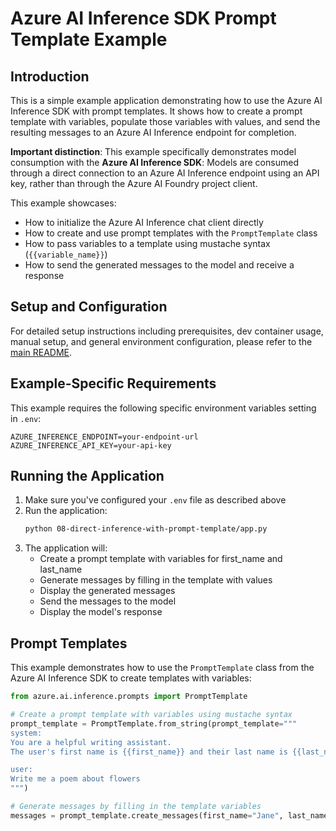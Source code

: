 # Azure AI Inference SDK Prompt Template Example

## Introduction
This is a simple example application demonstrating how to use the Azure AI Inference SDK with prompt templates. It shows how to create a prompt template with variables, populate those variables with values, and send the resulting messages to an Azure AI Inference endpoint for completion.

**Important distinction**: This example specifically demonstrates model consumption with the **Azure AI Inference SDK**: Models are consumed through a direct connection to an Azure AI Inference endpoint using an API key, rather than through the Azure AI Foundry project client.

This example showcases:
- How to initialize the Azure AI Inference chat client directly
- How to create and use prompt templates with the `PromptTemplate` class
- How to pass variables to a template using mustache syntax (`{{variable_name}}`)
- How to send the generated messages to the model and receive a response

## Setup and Configuration
For detailed setup instructions including prerequisites, dev container usage, manual setup, and general environment configuration, please refer to the [main README](../README.md#%EF%B8%8F-setup-guide).

## Example-Specific Requirements
This example requires the following specific environment variables setting in `.env`:
```
AZURE_INFERENCE_ENDPOINT=your-endpoint-url
AZURE_INFERENCE_API_KEY=your-api-key
```

## Running the Application
1. Make sure you've configured your `.env` file as described above
2. Run the application:
   ```bash
   python 08-direct-inference-with-prompt-template/app.py
   ```
3. The application will:
   - Create a prompt template with variables for first_name and last_name
   - Generate messages by filling in the template with values
   - Display the generated messages
   - Send the messages to the model
   - Display the model's response

## Prompt Templates

This example demonstrates how to use the `PromptTemplate` class from the Azure AI Inference SDK to create templates with variables:

```python
from azure.ai.inference.prompts import PromptTemplate

# Create a prompt template with variables using mustache syntax
prompt_template = PromptTemplate.from_string(prompt_template="""
system:
You are a helpful writing assistant.
The user's first name is {{first_name}} and their last name is {{last_name}}.

user:
Write me a poem about flowers
""")

# Generate messages by filling in the template variables
messages = prompt_template.create_messages(first_name="Jane", last_name="Doe")
```
